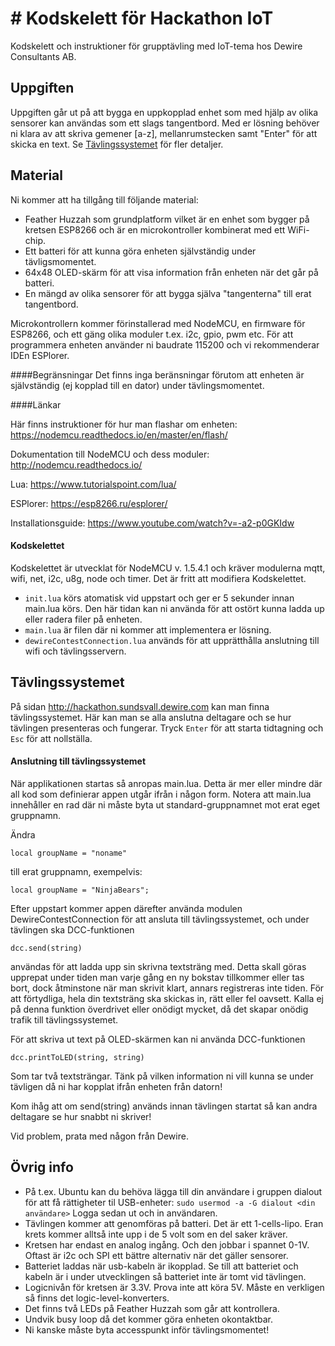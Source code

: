 # # Kodskelett för Hackathon IoT 
Kodskelett och instruktioner för grupptävling
med IoT-tema hos Dewire Consultants AB.

## Uppgiften
Uppgiften går ut på att bygga en uppkopplad enhet som med hjälp av olika sensorer kan användas som ett slags tangentbord. Med er lösning behöver ni klara av att skriva gemener [a-z], mellanrumstecken samt "Enter" för att skicka en text. Se [Tävlingssystemet](#Tävlingssystemet) för fler detaljer.

## Material
Ni kommer att ha tillgång till följande material:
* Feather Huzzah som grundplatform vilket är en enhet som bygger på kretsen ESP8266 och är en microkontroller kombinerat med ett WiFi-chip. 
* Ett batteri för att kunna göra enheten självständig under tävligsmomentet.
* 64x48 OLED-skärm för att visa information från enheten när det går på batteri.
* En mängd av olika sensorer för att bygga själva "tangenterna" till erat tangentbord.

Microkontrollern kommer förinstallerad med  NodeMCU, en firmware för ESP8266, och ett gäng olika moduler t.ex. i2c, gpio, pwm etc. För att programmera enheten använder ni baudrate 115200 och vi rekommenderar IDEn ESPlorer.

####Begränsningar
Det finns inga beränsningar förutom att enheten är självständig (ej kopplad till en dator) under tävlingsmomentet.

####Länkar

Här finns instruktioner för hur man flashar om enheten:
https://nodemcu.readthedocs.io/en/master/en/flash/

Dokumentation till NodeMCU och dess moduler:
http://nodemcu.readthedocs.io/

Lua: https://www.tutorialspoint.com/lua/

ESPlorer: https://esp8266.ru/esplorer/

Installationsguide: https://www.youtube.com/watch?v=-a2-p0GKIdw

#### Kodskelettet
Kodskelettet är utvecklat för NodeMCU v. 1.5.4.1 och kräver modulerna mqtt, wifi, net, i2c, u8g, node och timer.
Det är fritt att modifiera Kodskelettet.
- `init.lua` körs atomatisk vid uppstart och ger er 5 sekunder innan main.lua körs. Den här tidan kan ni använda för att ostört kunna ladda up eller radera filer på enheten.
- `main.lua` är filen där ni kommer att implementera er lösning.
- `dewireContestConnection.lua` används för att upprätthålla anslutning till wifi och tävlingsservern.

## Tävlingssystemet
På sidan http://hackathon.sundsvall.dewire.com kan man finna tävlingssystemet. Här kan man se alla
anslutna deltagare och se hur tävlingen presenteras och fungerar. Tryck `Enter` för att 
starta tidtagning och `Esc` för att nollställa. 

#### Anslutning till tävlingssystemet
När applikationen startas så anropas main.lua. Detta är mer eller mindre där
all kod som definierar appen utgår ifrån i någon form. Notera att main.lua
innehåller en rad där ni måste byta ut standard-gruppnamnet mot erat eget gruppnamn.

Ändra
```
local groupName = "noname"
```
till erat gruppnamn, exempelvis:
```
local groupName = "NinjaBears";
```

Efter uppstart kommer appen därefter använda modulen DewireContestConnection för att ansluta 
till tävlingssystemet, och under tävlingen ska DCC-funktionen
```
dcc.send(string)
```
användas för att ladda upp sin skrivna textsträng med. Detta skall göras upprepat under tiden 
man varje gång en ny bokstav tillkommer eller tas bort, dock åtminstone när man skrivit klart, 
annars registreras inte tiden. För att förtydliga, hela din textsträng ska skickas in, rätt eller 
fel oavsett. Kalla ej på denna funktion överdrivet eller onödigt mycket, då det skapar onödig trafik
till tävlingssystemet.

För att skriva ut text på OLED-skärmen kan ni använda DCC-funktionen
```
dcc.printToLED(string, string)
```
Som tar två textsträngar. Tänk på vilken information ni vill kunna se under tävligen då ni har kopplat ifrån enheten från datorn!

Kom ihåg att om send(string) används innan tävlingen startat så kan andra deltagare se hur snabbt ni skriver!

Vid problem, prata med någon från Dewire.

## Övrig info

* På t.ex. Ubuntu kan du behöva lägga till din användare i gruppen dialout för att få rättigheter til USB-enheter:
`sudo usermod -a -G dialout <din användare>`
Logga sedan ut och in användaren.
* Tävlingen kommer att genomföras på batteri. Det är ett 1-cells-lipo. Eran krets kommer alltså inte upp i de 5 volt som en del saker kräver.
* Kretsen har endast en analog ingång. Och den jobbar i spannet 0-1V. Oftast är i2c och SPI ett bättre alternativ när det gäller sensorer.
* Batteriet laddas när usb-kabeln är ikopplad. Se till att batteriet och kabeln är i under utvecklingen så batteriet inte är tomt vid tävlingen.
* Logicnivån för kretsen är 3.3V. Prova inte att köra 5V. Måste en verkligen så finns det logic-level-konverters.
* Det finns två LEDs på Feather Huzzah som går att kontrollera.
* Undvik busy loop då det kommer göra enheten okontaktbar.
* Ni kanske måste byta accesspunkt inför tävlingsmomentet!
